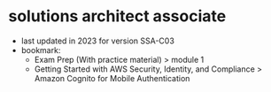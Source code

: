 # solutions architect associate

- last updated in 2023 for version SSA-C03
- bookmark:
  - Exam Prep (With practice material) > module 1
  - Getting Started with AWS Security, Identity, and Compliance > Amazon Cognito for Mobile Authentication

